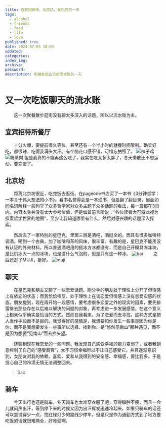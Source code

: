```yaml
---
title: 宜宾招待所、北京坊、星巴克的一天
tags:
  - alcohol
  - friends
  - food
  - life
  - love
published: true
date: 2024-02-03 18:00
updated: 
categories: 
index_img: 
archive: 
password: 
description: 和朋友出去玩的流水账的一天
---
```


# 又一次吃饭聊天的流水账

&emsp;&emsp;这一次聚餐散步逛街没有聊太多深入的话题，所以以流水账为主。

## 宜宾招待所餐厅

&emsp;&emsp;十分火爆，要提前很久等位，甚至还有一个半小时的就餐时间限制。确实好吃，都很辣，吃得我满头大汗。有个脑花口感不错，可惜忘拍照了。
![辣子鸡](https://HiraethEcho.github.io/picgo/daily/laziji.2dmfkgswcvk0.jpg)
![粉蒸肉](https://HiraethEcho.github.io/picgo/daily/514d8749c8f3ddc93ca5f2ff660f8be.tt6c2y9e4gg.jpg)
但是我真的不能再这么吃了，我实在吃太多太胖了，冬天懒散还不想运动，要完蛋了。

## 北京坊

&emsp;&emsp;距离北京坊很近，吃完饭去逛街。在pageone书店买了一本书《3分钟哲学：一本关于伟大想法的小书》。看书名觉得会是一本烂书，但是翻了翻目录，里面如同名词解释一般列举了众多哲学家对众多主题下众多话题的看法，每一篇都在3页内。内容本身并没有太大参考价值，但是如其前言所说：“各位读者大可将此视为探索哲学世界的地图”，至少让我知道哪里有什么，然后对感兴趣的话题深入探索。

&emsp;&emsp;然后去了一家特别的星巴克，里面三层是酒吧，酒挺全的，而且有很多咖啡特调酒。喝到一个古典，加了咖啡和茶的风味，很丰富。有趣的是，星巴克不能用没有认证的外来材料，所以普通酒吧用的摇冰方冰都没有，而是自己开模具冻冰块，是比机冰大一点的冰块，也是没什么气泡的，但是只有这一种冰。
![bar](https://HiraethEcho.github.io/picgo/daily/bar.19kix5ix594w.jpg)
&emsp;&emsp;之后还逛了MUJI，挺好。
![muji](https://HiraethEcho.github.io/picgo/daily/muji.21v1c9ibh44g.jpg)

## 聊天

&emsp;&emsp;在星巴克和朋友又聊了一些恋爱话题。刚分手的朋友处于理性上分开了但情感上有依恋的状态；而我恰恰相反，处于理性上在谈恋爱但情感上没有恋爱实感的状态。朋友提到，现在再开始一段感情，要考虑很多恋爱之外的现实的因素，要先排雷排去那些存在以后难以解决的问题的对象，再考虑进一步发展感情。在这个意义上相亲似乎确实是恰当的方式。然而在我看来，为了恋爱而去寻找，这种方式是把人当作手段而不是目的。我觉得好的感情是，我想要和你发生一些事是因为你是你，而不是我想要发生一些事所以选择、找到你。是“悠然见南山”那种遇见，而不是因为想要“见南山”而去抬头望。

&emsp;&emsp;还聊到现在我恋爱的一些问题。我发现自己感受幸福的能力变弱了，或者我刻意控制了自己的“感受器官”，太不习惯幸福所以不让自己感受它。并且逐渐意识到，女朋友对我的依赖、喜欢、爱和从我得到的安全感、幸福感，要比我多。于是担心自己的冷漠无情无法调整回来。

> Sad

## 骑车

&emsp;&emsp;今天出行也还是骑车。冬天骑车也太难穿衣服了吧，穿得臃肿不便，而且一会儿就闷热出汗，等到停下来的时候又因为出汗挥发迅速冷起来。如果只骑车的话还可以尝试穿少一点，找红绿灯少的路线少停车，但是只是作为通勤方式到了地方要吃饭的话就很难两全，好难受啊。
